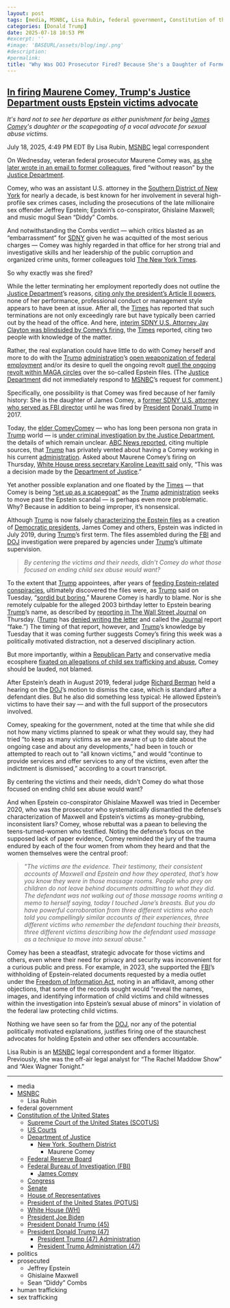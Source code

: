 ```yaml
---
layout: post
tags: [media, MSNBC, Lisa Rubin, federal government, Constitution of the United States, Supreme Court of the United States (SCOTUS), US Courts, Department of Justice, New York Southern District, Maurene Comey, Federal Reserve Board, Federal Bureau of Investigation (FBI), James Comey, Congress, Senate, House of Representatives, President of the United States (POTUS), White House (WH), President Joe Biden, President Donald Trump (45), President Donald Trump (47), President Trump (47) Administration, President Trump Administration (47), politics, prosecuted, Jeffrey Epstein, Ghislaine Maxwell, Sean “Diddy” Combs]
categories: [Donald Trump]
date: 2025-07-18 10:53 PM
#excerpt: ''
#image: 'BASEURL/assets/blog/img/.png'
#description:
#permalink:
title: "Why Was DOJ Prosecutor Fired? Because She's a Daughter of Former FBI Director? Or Because She Prosecuted Sexual Abusers, Such as Epstein?"
---
```



## [In firing Maurene Comey, Trump's Justice Department ousts Epstein victims advocate](https://www.msnbc.com/opinion/analysis/maurene-comey-firing-trump-epstein-rcna219447)

*It's hard not to see her departure as either punishment for being [James Comey](https://www.fbi.gov/history/directors/james-b-comey)'s daughter or the scapegoating of a vocal advocate for sexual abuse victims.*

July 18, 2025, 4:49 PM EDT
By Lisa Rubin, [MSNBC](https://www.msnbc.com/) legal correspondent

On Wednesday, veteran federal prosecutor Maurene Comey was, [as she later wrote in an email to former colleagues](https://www.msnbc.com/top-stories/latest/maurene-comey-firing-letter-colleagues-doj-epstein-diddy-prosecutor-rcna219383), fired “without reason” by the [Justice Department](https://www.justice.gov/).

Comey, who was an assistant U.S. attorney in the [Southern District of New York](https://www.justice.gov/usao-sdny) for nearly a decade, is best known for her involvement in several high-profile sex crimes cases, including the prosecutions of the late millionaire sex offender Jeffrey Epstein; Epstein’s co-conspirator, Ghislaine Maxwell; and music mogul Sean “Diddy” Combs.

And notwithstanding the Combs verdict — which critics blasted as an “embarrassment” for [SDNY](https://www.justice.gov/usao-sdny) given he was acquitted of the most serious charges — Comey was highly regarded in that office for her strong trial and investigative skills and her leadership of the public corruption and organized crime units, former colleagues told [The New York Times](https://www.nytimes.com/).

So why exactly was she fired?

While the letter terminating her employment reportedly does not outline the [Justice Department](https://www.justice.gov/)’s reasons, [citing only the president’s Article II powers](https://www.nytimes.com/2025/07/17/nyregion/maurene-comey-fired-trump.html), none of her performance, professional conduct or management style appears to have been at issue. After all, the [Times](https://www.nytimes.com/) has reported that such terminations are not only exceedingly rare but have typically been carried out by the head of the office. And here, [interim SDNY U.S. Attorney Jay Clayton was blindsided by Comey’s firing](https://www.nytimes.com/2025/07/17/nyregion/maurene-comey-fired-trump.html), the [Times](https://www.nytimes.com/) reported, citing two people with knowledge of the matter.

Rather, the real explanation could have little to do with Comey herself and more to do with the [Trump](https://www.donaldjtrump.com/) [administration](https://www.whitehouse.gov/administration/)’s [open weaponization of federal employment](https://www.nbcnews.com/politics/justice-department/attorney-general-pam-bondi-fires-jan-6-prosecutors-capitol-riot-doj-rcna215661) and/or its desire to quell the ongoing revolt [quell the ongoing revolt within MAGA circles](https://www.npr.org/2025/07/17/nx-s1-5469935/epstein-trump-maga-justice-department) over the so-called Epstein files. (The [Justice Department](https://www.justice.gov/) did not immediately respond to [MSNBC](https://www.msnbc.com/)’s request for comment.)

Specifically, one possibility is that Comey was fired because of her family history: She is the daughter of James Comey, a [former SDNY U.S. attorney who served as FBI director](https://www.fbi.gov/history/directors/james-b-comey) until he was fired by [President](https://www.whitehouse.gov/) [Donald Trump](https://www.donaldjtrump.com/) in 2017.

Today, the [elder ComeyComey](https://www.fbi.gov/history/directors/james-b-comey) — who has long been persona non grata in [Trump](https://www.donaldjtrump.com/) world — is [under criminal investigation by the Justice Department](https://www.nbcnews.com/politics/justice-department/trump-administration-targets-comey-brennan-new-investigation-rcna217713), the details of which remain unclear. [ABC News reported](https://abcnews.go.com/US/maurene-comey-fired-doj-southern-district-new-york/story?id=123817739), citing multiple sources, that [Trump](https://www.donaldjtrump.com/) has privately vented about having a Comey working in his current [administration](https://www.whitehouse.gov/administration/). Asked about Maurene Comey’s firing on Thursday, [White House press secretary Karoline Leavitt said](https://apnews.com/article/trump-comey-epstein-justice-department-sean-combs-6a75266874bb7723ac83a9b548b7d257) only, “This was a decision made by the [Department of Justice](https://www.nytimes.com).”

Yet another possible explanation and one floated by the [Times](https://www.nytimes.com/) — that Comey is being [“set up as a scapegoat”](https://www.nytimes.com/2025/07/16/nyregion/maurene-comey-prosecutor-fired-jeffrey-epstein.html) as the [Trump](https://www.donaldjtrump.com/) [administration](https://www.whitehouse.gov/administration/) seeks to move past the Epstein scandal — is perhaps even more problematic. Why? Because in addition to being improper, it’s nonsensical.

Although [Trump](https://www.donaldjtrump.com/) is now falsely [characterizing the Epstein files](https://truthsocial.com/@realDonaldTrump](https://www.donaldjtrump.com/)/posts/114842356238631061) as a creation of [Democratic presidents](https://www.whitehouse.gov/), James Comey and others, Epstein was indicted in July 2019, during [Trump](https://www.donaldjtrump.com/)’s first term. The files assembled during the [FBI](https://www.fbi.gov/) and [DOJ](https://www.justice.gov/) investigation were prepared by agencies under [Trump](https://www.donaldjtrump.com/)’s ultimate supervision.

> *By centering the victims and their needs, didn’t Comey do what those focused on ending child sex abuse would want?*

To the extent that [Trump](https://www.donaldjtrump.com/) appointees, after years of [feeding Epstein-related conspiracies](https://www.msnbc.com/rachel-maddow-show/maddowblog/team-trump-struggles-control-epstein-client-list-fire-helped-create-rcna217441), ultimately discovered the files were, as [Trump](https://www.donaldjtrump.com/) said on Tuesday, “[sordid but boring](https://www.yahoo.com/news/trump-says-epstein-story-sordid-083923653.html?guccounter=1&guce_referrer=aHR0cHM6Ly93d3cuZ29vZ2xlLmNvbS8&guce_referrer_sig=AQAAAN3fZcAKEMXpqeyXXa_NEXS4A573q9UDqA8n0yGOXdYyc0znEiae5oUcz7j8LCNFgZGTGOgNKTVpj7pcaAgSO5FD5fipiDHD__0v3VB2pc9CzeUGAGuXP09bzjM3ngAQ3hI8n_2Wj8CtxI-tq6IecdKqDMl4W0dymgptwNnXk3SO),” Maurene Comey is hardly to blame. Nor is she remotely culpable for the alleged 2003 birthday letter to Epstein bearing [Trump](https://www.donaldjtrump.com/)’s name, as described by [reporting in The Wall Street Journal](https://www.wsj.com/politics/trump-jeffrey-epstein-birthday-letter-we-have-certain-things-in-common-f918d796?gaa_at=eafs&gaa_n=ASWzDAgPzXy8P1Z9TsjF8tsQl7UdzeCHY-jjtIMdRR9UGqZC_GV2NO_yd0zWUl0LEZc%3D&gaa_ts=687a7393&gaa_sig=NcYxt3iTJtcRRXLEzTty7FUdK3GVk4daibLTCNmVgap1F38KP5a0bjvtH1EGtpHymPuavZaw0wtEVdUYFnVYPg%3D%3D) on Thursday. ([Trump](https://www.donaldjtrump.com/) has [denied writing the letter](https://www.msnbc.com/rachel-maddow-show/maddowblog/trump-threatens-wsj-new-epstein-report-picture-claim-looks-sketchy-rcna219545) and called the [Journal](https://www.wsj.com/) report “fake.”) The timing of that report, however, and [Trump](https://www.donaldjtrump.com/)’s knowledge by Tuesday that it was coming further suggests Comey’s firing this week was a politically motivated distraction, not a deserved disciplinary action.

But more importantly, within a [Republican Party](https://www.gop.com/) and conservative media ecosphere [fixated on allegations of child sex trafficking and abuse](https://www.politico.com/news/magazine/2024/01/09/why-maga-is-obsessed-with-jeffrey-epstein-00134394), Comey should be lauded, not blamed.

After Epstein’s death in August 2019, federal judge [Richard Berman](https://www.nysd.uscourts.gov/hon-richard-m-berman) held a hearing on the [DOJ](https://www.justice.gov/)’s motion to dismiss the case, which is standard after a defendant dies. But he also did something less typical: He allowed Epstein’s victims to have their say — and with the full support of the prosecutors involved.

Comey, speaking for the government, noted at the time that while she did not how many victims planned to speak or what they would say, they had tried “to keep as many victims as we are aware of up to date about the ongoing case and about any developments,” had been in touch or attempted to reach out to “all known victims,” and would “continue to provide services and offer services to any of the victims, even after the indictment is dismissed,” according to a court transcript.

By centering the victims and their needs, didn’t Comey do what those focused on ending child sex abuse would want?

And when Epstein co-conspirator Ghislaine Maxwell was tried in December 2020, who was the prosecutor who systematically dismantled the defense’s characterization of Maxwell and Epstein’s victims as money-grubbing, inconsistent liars? Comey, whose rebuttal was a paean to believing the teens-turned-women who testified. Noting the defense’s focus on the supposed lack of paper evidence, Comey reminded the jury of the trauma endured by each of the four women from whom they heard and that the women themselves were the central proof:

> *"The victims are the evidence. Their testimony, their consistent accounts of Maxwell and Epstein and how they operated, that’s how you know they were in those massage rooms. People who prey on children do not leave behind documents admitting to what they did. The defendant was not walking out of those massage rooms writing a memo to herself saying, today I touched Jane’s breasts. But you do have powerful corroboration from three different victims who each told you compellingly similar accounts of their experiences, three different victims who remember the defendant touching their breasts, three different victims describing how the defendant used massage as a technique to move into sexual abuse."*

Comey has been a steadfast, strategic advocate for those victims and others, even where their need for privacy and security was inconvenient for a curious public and press. For example, in 2023, she supported the [FBI](https://www.fbi.gov/)’s withholding of Epstein-related documents requested by a media outlet under the [Freedom of Information Act](https://www.foia.gov/), noting in an affidavit, among other objections, that some of the records sought would “reveal the names, images, and identifying information of child victims and child witnesses within the investigation into Epstein’s sexual abuse of minors” in violation of the federal law protecting child victims.

Nothing we have seen so far from the [DOJ](https://www.justice.gov/), nor any of the potential politically motivated explanations, justifies firing one of the staunchest advocates for holding Epstein and other sex offenders accountable.

Lisa Rubin is an [MSNBC](https://www.msnbc.com/) legal correspondent and a former litigator. Previously, she was the off-air legal analyst for “The Rachel Maddow Show” and “Alex Wagner Tonight.” 

----
- media
- [MSNBC](https://www.msnbc.com)
    - Lisa Rubin 
- federal government
- [Constitution of the United States](https://constitution.congress.gov/)
    - [Supreme Court of the United States (SCOTUS)](https://www.supremecourt.gov/)
    - [US Courts](https://www.uscourts.gov/)
    - [Department of Justice](https://www.justice.gov/)
        - [New York, Southern District](https://www.justice.gov/usao-sdny)
            - Maurene Comey
    - [Federal Reserve Board](https://www.federalreserve.gov/)
    - [Federal Bureau of Investigation (FBI)](https://www.fbi.gov/)
        - [James Comey](https://www.fbi.gov/history/directors/james-b-comey)
    - [Congress](https;//www.congress.gov/)
    - [Senate](https://www.senate.gov/)
    - [House of Representatives](https://www.house.gov/)
    - [President of the United States (POTUS)](https://www.whitehouse.gov/)
    - [White House (WH)](https://www.whitehouse.gov/)
    - [President Joe Biden](https://bidenwhitehouse.archives.gov/)
    - [President Donald Trump (45)](https://trumpwhitehouse.archives.gov/)
    - [President Donald Trump (47)](https://www.whitehouse.gov/administration/donald-j-trump/)
        - [President Trump (47) Administration](https://www.whitehouse.gov/administration/)
        - [President Trump Administration (47)](https://www.whitehouse.gov/administration/)
- politics
- prosecuted
    - Jeffrey Epstein
    - Ghislaine Maxwell
    - Sean “Diddy” Combs
- human trafficking 
- sex trafficking 
